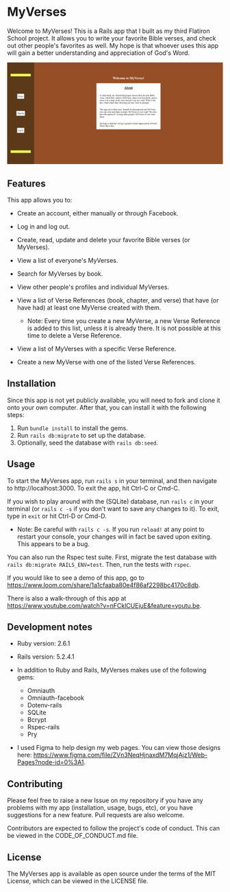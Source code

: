 # MyVerses

Welcome to MyVerses! This is a Rails app that I built as my third Flatiron School project. It allows you to write your favorite Bible verses, and check out other people's favorites as well. My hope is that whoever uses this app will gain a better understanding and appreciation of God's Word.

![MyVerses Home Page](app/assets/images/MyVerses_home_page.png)

## Features

This app allows you to:

* Create an account, either manually or through Facebook.

* Log in and log out.

* Create, read, update and delete your favorite Bible verses (or MyVerses).

* View a list of everyone's MyVerses.

* Search for MyVerses by book.

* View other people's profiles and individual MyVerses.

* View a list of Verse References (book, chapter, and verse) that have (or have had) at least one MyVerse created with them.
  * Note: Every time you create a new MyVerse, a new Verse Reference is added to this list, unless it is already there. It is not possible at this time to delete a Verse Reference.

* View a list of MyVerses with a specific Verse Reference.

* Create a new MyVerse with one of the listed Verse References.

## Installation

Since this app is not yet publicly available, you will need to fork and clone it onto your own computer. After that, you can install it with the following steps:

1. Run ```bundle install``` to install the gems.
2. Run ```rails db:migrate``` to set up the database.
3. Optionally, seed the database with ```rails db:seed```.

## Usage

To start the MyVerses app, run ```rails s``` in your terminal, and then navigate to http://localhost:3000. To exit the app, hit Ctrl-C or Cmd-C.

If you wish to play around with the (SQLite) database, run ```rails c``` in your terminal (or ```rails c -s``` if you don't want to save any changes to it). To exit, type in ```exit``` or hit Ctrl-D or Cmd-D.
  * Note: Be careful with ```rails c -s```. If you run ```reload!``` at any point to restart your console, your changes will in fact be saved upon exiting. This appears to be a bug.

You can also run the Rspec test suite. First, migrate the test database with ```rails db:migrate RAILS_ENV=test```. Then, run the tests with ```rspec```.

If you would like to see a demo of this app, go to https://www.loom.com/share/1a1cfaaba80e4f86af2298bc4170c8db.

There is also a walk-through of this app at https://www.youtube.com/watch?v=nFCklCUEjuE&feature=youtu.be.

## Development notes

* Ruby version: 2.6.1

* Rails version: 5.2.4.1

* In addition to Ruby and Rails, MyVerses makes use of the following gems:
  * Omniauth
  * Omniauth-facebook
  * Dotenv-rails
  * SQLite
  * Bcrypt
  * Rspec-rails
  * Pry

* I used Figma to help design my web pages. You can view those designs here: https://www.figma.com/file/ZVn3NeqHjnaxdM7MqjAjz1/Web-Pages?node-id=0%3A1.

## Contributing

Please feel free to raise a new Issue on my repository if you have any problems with my app (installation, usage, bugs, etc), or you have suggestions for a new feature. Pull requests are also welcome.

Contributors are expected to follow the project's code of conduct. This can be viewed in the CODE_OF_CONDUCT.md file.

## License

The MyVerses app is available as open source under the terms of the MIT License, which can be viewed in the LICENSE file.